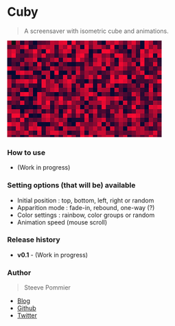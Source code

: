 Cuby
====
> A screensaver with isometric cube and animations.

![Work in progress](Assets/DEMO_WIP.png "Demo cuby (Work in progress)")

### How to use

* (Work in progress)

### Setting options (that will be) available

* Initial position : top, bottom, left, right or random
* Apparition mode : fade-in, rebound, one-way (?)
* Color settings : rainbow, color groups or random
* Animation speed (mouse scroll)

### Release history

 * **v0.1** - (Work in progress)

### Author
> Steeve Pommier

* [Blog](http://costardrouge.eu)
* [Github](https://github.com/CostardRouge)
* [Twitter](https://twitter.com/BlousonRouge)

